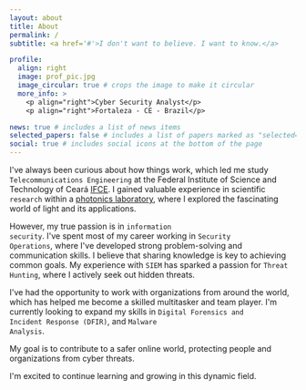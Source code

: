 ```yaml
---
layout: about
title: About
permalink: /
subtitle: <a href='#'>I don't want to believe. I want to know.</a>

profile:
  align: right
  image: prof_pic.jpg
  image_circular: true # crops the image to make it circular
  more_info: >
    <p align="right">Cyber Security Analyst</p>
    <p align="right">Fortaleza - CE - Brazil</p>

news: true # includes a list of news items
selected_papers: false # includes a list of papers marked as "selected={true}"
social: true # includes social icons at the bottom of the page
---
```


I've always been curious about how things work, which led me study `Telecommunications Engineering` at the Federal Institute of Science and Technology of Ceará [IFCE](https://ifce.edu.br/). I gained valuable experience in scientific <code class="language-plaintext highlighter-rouge">research</code> within a [photonics laboratory](http://fotonica.fortaleza.ifce.edu.br/?page_id=1603), where I explored the fascinating world of light and its applications.

However, my true passion is in <code class="language-plaintext highlighter-rouge">information security</code>. I've spent most of my career working in <code class="language-plaintext highlighter-rouge">Security Operations</code>, where I've developed strong problem-solving and communication skills. I believe that sharing knowledge is key to achieving common goals. My experience with <code class="language-plaintext highlighter-rouge">SIEM</code> has sparked a passion for <code class="language-plaintext highlighter-rouge">Threat Hunting</code>, where I actively seek out hidden threats.

I've had the opportunity to work with organizations from around the world, which has helped me become a skilled multitasker and team player. I'm currently looking to expand my skills in <code class="language-plaintext highlighter-rouge">Digital Forensics and Incident Response (DFIR)</code>, and <code class="language-plaintext highlighter-rouge">Malware Analysis</code>.

My goal is to contribute to a safer online world, protecting people and organizations from cyber threats.

I'm excited to continue learning and growing in this dynamic field.
